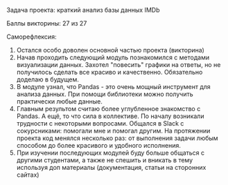   Задача проекта: краткий анализ базы данных IMDb
  
  Баллы викторины: 27 из 27

  Саморефлексия:
1. Остался особо доволен основной частью проекта (викторина)
2. Начав проходить следующий модуль познакомился с методами визуализации данных. Захотел "повесить" графики на ответы, но не получилось сделать все красиво и качественно. Обязательно доделаю в будущем.
3. В модуле узнал, что Pandas - это очень мощный инструмент для анализа данных. При помощи библиотеки можно получить практически любые данные.
4. Главным результом считаю более углубленное знакомство с Pandas. А ещё, то что сила в коллективе. По началу возникали трудности с некоторыми вопросами. Общался в Slack с сокурсниками: помогали мне и помогал другим. На протяжении проекта код менялся несколько раз: от выполнения задачи любым способом до более красивого и удобного исполнения.
5. При изучении последующих модулей буду больше общаться с другими студентами, а также не спешить и вникать в тему используя доп материалы (документация, статьи на сторонних сайтах)
